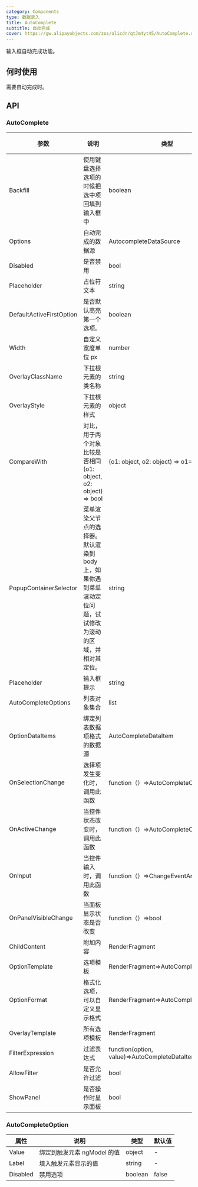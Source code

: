 ```yaml
---
category: Components
type: 数据录入
title: AutoComplete
subtitle: 自动完成
cover: https://gw.alipayobjects.com/zos/alicdn/qtJm4yt45/AutoComplete.svg
---
```


输入框自动完成功能。

## 何时使用

需要自动完成时。

## API

### AutoComplete

| 参数 | 说明 | 类型 | 默认值 |
| --- | --- | --- | --- |
| Backfill | 使用键盘选择选项的时候把选中项回填到输入框中 | boolean | false |
| Options | 自动完成的数据源 | AutocompleteDataSource | - |
| Disabled | 是否禁用 | bool | - |
| Placeholder | 占位符文本 | string | - |
| DefaultActiveFirstOption | 是否默认高亮第一个选项。 | boolean | true |
| Width | 自定义宽度单位 px | number | auto |
| OverlayClassName | 下拉根元素的类名称 | string | - |
| OverlayStyle | 下拉根元素的样式 | object | - |
| CompareWith | 对比，用于两个对象比较是否相同(o1: object, o2: object) => bool | (o1: object, o2: object) => o1===o2 |
| PopupContainerSelector | 菜单渲染父节点的选择器。默认渲染到 body 上，如果你遇到菜单滚动定位问题，试试修改为滚动的区域，并相对其定位。 | string | 'body' |
| Placeholder | 输入框提示 | string |  |
| AutoCompleteOptions | 列表对象集合 | list<AutoCompleteOption> |  |
| OptionDataItems | 绑定列表数据项格式的数据源 | AutoCompleteDataItem |  |
| OnSelectionChange | 选择项发生变化时，调用此函数 | function（）=>AutoCompleteOption |  |
| OnActiveChange | 当控件状态改变时，调用此函数 | function（）=>AutoCompleteOption |  |
| OnInput | 当控件输入时，调用此函数 | function（）=>ChangeEventArgs |  |
| OnPanelVisibleChange | 当面板显示状态是否改变 | function（）=>bool |  |
| ChildContent | 附加内容 | RenderFragment |  |
| OptionTemplate | 选项模板 | RenderFragment=>AutoCompleteDataItem |  |
| OptionFormat | 格式化选项，可以自定义显示格式 | RenderFragment=>AutoCompleteDataItem |  |
| OverlayTemplate | 所有选项模板 | RenderFragment |  |
| FilterExpression | 过滤表达式 | function(option, value)=>AutoCompleteDataItem |  |
| AllowFilter | 是否允许过滤 | bool | true |
| ShowPanel | 是否操作时显示面板 | bool | false |

### AutoCompleteOption

| 属性 | 说明 | 类型 | 默认值 |
| --- | --- | --- | --- |
| Value | 绑定到触发元素 ngModel 的值 | object | - |
| Label | 填入触发元素显示的值 | string | - |
| Disabled | 禁用选项 | boolean | false |

